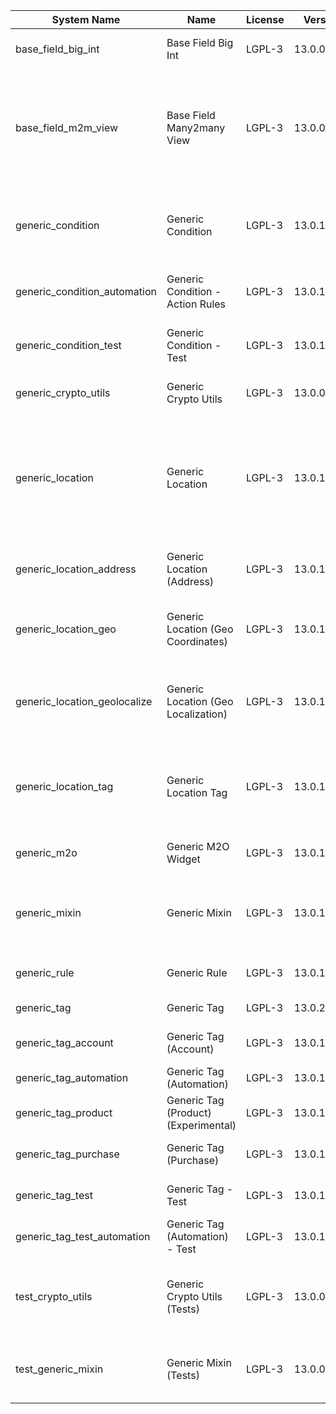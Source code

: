| System Name | Name | License | Version | Summary | Price |
|---|---|---|---|---|---|
| base_field_big_int | Base Field Big Int | LGPL-3 | 13.0.0.2.0 | BigInt field implementation for Odoo |  |
| base_field_m2m_view | Base Field Many2many View | LGPL-3 | 13.0.0.2.0 | Adds Many2manyView field implementation for Odoo. Useful in cases when m2m relation computed via Postgresql View |  |
| generic_condition | Generic Condition | LGPL-3 | 13.0.1.12.0 | Create generic conditions on which you         can program some logic in Odoo objects |  |
| generic_condition_automation | Generic Condition - Action Rules | LGPL-3 | 13.0.1.1.1 | Generic Conditions (Integration with Action Rules) |  |
| generic_condition_test | Generic Condition - Test | LGPL-3 | 13.0.1.6.0 | Generic Conditions - Tests (do not install manualy) |  |
| generic_crypto_utils | Generic Crypto Utils | LGPL-3 | 13.0.0.4.0 | Technical utils to add encryption to other addons |  |
| generic_location | Generic Location | LGPL-3 | 13.0.1.10.0 | Allows you to make an abstract description of the         objects location relative to the general location         (for example: house3 -> office5 -> room2 -> table5) |  |
| generic_location_address | Generic Location (Address) | LGPL-3 | 13.0.1.3.0 | Generic Location (Add address fields to *Generic Locations*) |  |
| generic_location_geo | Generic Location (Geo Coordinates) | LGPL-3 | 13.0.1.2.0 | Generic Location (Add geocoordinates to generic locations) |  |
| generic_location_geolocalize | Generic Location (Geo Localization) | LGPL-3 | 13.0.1.2.0 | Generic Location (Automaticaly determine geo coordinates         for location by its address) |  |
| generic_location_tag | Generic Location Tag | LGPL-3 | 13.0.1.2.0 | This addon provides integration betwen *Generic         Location* and *Generic Tag* addons |  |
| generic_m2o | Generic M2O Widget | LGPL-3 | 13.0.1.3.0 | Generic Many2one widget |  |
| generic_mixin | Generic Mixin | LGPL-3 | 13.0.1.49.0 | Technical module with generic mixins, that may help to build other modules |  |
| generic_rule | Generic Rule | LGPL-3 | 13.0.1.1.1 | Adds new top-level menu 'rules' |  |
| generic_tag | Generic Tag | LGPL-3 | 13.0.2.5.0 | Generic tag management. |  |
| generic_tag_account | Generic Tag (Account) | LGPL-3 | 13.0.1.2.0 | Generic tag integration with account addon |  |
| generic_tag_automation | Generic Tag (Automation) | LGPL-3 | 13.0.1.1.1 |  |  |
| generic_tag_product | Generic Tag (Product) (Experimental) | LGPL-3 | 13.0.1.2.0 | Generic tag integration with product addon |  |
| generic_tag_purchase | Generic Tag (Purchase) | LGPL-3 | 13.0.1.2.0 | Generic tag integration with purchase addon |  |
| generic_tag_test | Generic Tag - Test | LGPL-3 | 13.0.1.4.0 | Generic Tag - Tests (do not install manualy) |  |
| generic_tag_test_automation | Generic Tag (Automation) - Test | LGPL-3 | 13.0.1.1.0 |  |  |
| test_crypto_utils | Generic Crypto Utils (Tests) | LGPL-3 | 13.0.0.10.0 | Technical module that have to be used to test Generic Crypto Utils module |  |
| test_generic_mixin | Generic Mixin (Tests) | LGPL-3 | 13.0.0.11.0 | Technical module that have to be used to test Generic Mixin module |  |
